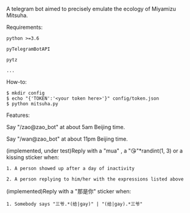 A telegram bot aimed to precisely emulate the ecology of Miyamizu Mitsuha.

Requirements:

    python >=3.6

    pyTelegramBotAPI

    pytz

    ...

How-to:

```
$ mkdir config
$ echo "{'TOKEN':'<your token here>'}" config/token.json
$ python mitsuha.py
```

Features:

Say "/zao@zao_bot" at about 5am Beijing time.

Say "/wan@zao_bot" at about 11pm Beijing time.

(implemented, under test)Reply with a "mua" , a "😘"*randint(1, 3) or a kissing sticker when:

    1. A person showed up after a day of inactivity

    2. A person replying to him/her with the expressions listed above

(implemented)Reply with a "那是你" sticker when:

    1. Somebody says "三爷.*(给|gay)" | "(给|gay).*三爷"


